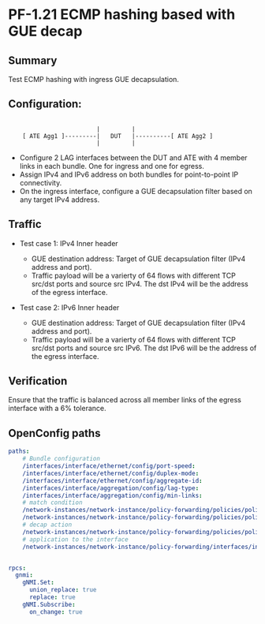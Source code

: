 # PF-1.21 ECMP hashing based with GUE decap 

## Summary
Test ECMP hashing with ingress GUE decapsulation.

## Configuration:

```

                         |         |
    [ ATE Agg1 ]---------|   DUT   |----------[ ATE Agg2 ]
                         |         |
```


* Configure 2 LAG interfaces between the DUT and ATE with 4 member links in each bundle. One for ingress and one for egress.
* Assign IPv4 and IPv6 address on both bundles for point-to-point IP connectivity.
* On the ingress interface, configure a GUE decapsulation filter based on any target IPv4 address.

## Traffic

* Test case 1: IPv4 Inner header
	* GUE destination address: Target of GUE decapsulation filter (IPv4 address and port).
	* Traffic payload will be a varierty of 64 flows with different TCP src/dst ports and source src IPv4. The dst IPv4 will be the address of the egress interface.

* Test case 2: IPv6 Inner header
	* GUE destination address: Target of GUE decapsulation filter (IPv4 address and port).
	* Traffic payload will be a varierty of 64 flows with different TCP src/dst ports and source src IPv6. The dst IPv6 will be the address of the egress interface.

## Verification

Ensure that the traffic is balanced across all member links of the egress interface with a 6% tolerance.

## OpenConfig paths
```yaml
paths:
    # Bundle configuration
    /interfaces/interface/ethernet/config/port-speed:
    /interfaces/interface/ethernet/config/duplex-mode:
    /interfaces/interface/ethernet/config/aggregate-id:
    /interfaces/interface/aggregation/config/lag-type:
    /interfaces/interface/aggregation/config/min-links:
    # match condition
    /network-instances/network-instance/policy-forwarding/policies/policy/rules/rule/ipv4/config/destination-address:
    /network-instances/network-instance/policy-forwarding/policies/policy/rules/rule/transport/config/destination-port:
    # decap action
    /network-instances/network-instance/policy-forwarding/policies/policy/rules/rule/action/config/decapsulate-gue:
    # application to the interface
    /network-instances/network-instance/policy-forwarding/interfaces/interface/config/apply-forwarding-policy:


rpcs:
  gnmi:
    gNMI.Set:
      union_replace: true
      replace: true
    gNMI.Subscribe:
      on_change: true

```
